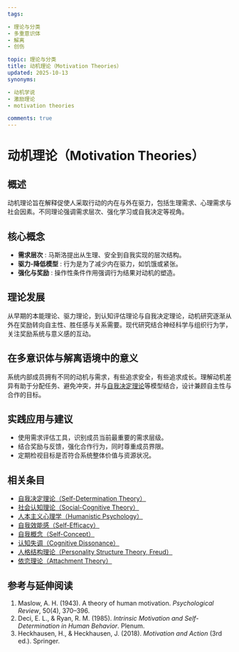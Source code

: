 ```yaml
---
tags:

- 理论与分类
- 多重意识体
- 解离
- 创伤

topic: 理论与分类
title: 动机理论（Motivation Theories）
updated: 2025-10-13
synonyms:

- 动机学说
- 激励理论
- motivation theories

comments: true
---
```


# 动机理论（Motivation Theories）

## 概述

动机理论旨在解释促使人采取行动的内在与外在驱力，包括生理需求、心理需求与社会因素。不同理论强调需求层次、强化学习或自我决定等视角。

## 核心概念

- **需求层次** : 马斯洛提出从生理、安全到自我实现的层次结构。
- **驱力-降低模型** : 行为是为了减少内在驱力，如饥饿或紧张。
- **强化与奖励** : 操作性条件作用强调行为结果对动机的塑造。

## 理论发展

从早期的本能理论、驱力理论，到认知评估理论与自我决定理论，动机研究逐渐从外在奖励转向自主性、胜任感与关系需要。现代研究结合神经科学与组织行为学，关注奖励系统与意义感的互动。

## 在多意识体与解离语境中的意义

系统内部成员拥有不同的动机与需求，有些追求安全，有些追求成长。理解动机差异有助于分配任务、避免冲突，并与[自我决定理论](Self-Determination-Theory.md)等模型结合，设计兼顾自主性与合作的目标。

## 实践应用与建议

- 使用需求评估工具，识别成员当前最重要的需求层级。
- 结合奖励与反馈，强化合作行为，同时尊重成员界限。
- 定期检视目标是否符合系统整体价值与资源状况。

## 相关条目

- [自我决定理论（Self-Determination Theory）](Self-Determination-Theory.md)
- [社会认知理论（Social-Cognitive Theory）](Social-Cognitive-Theory.md)
- [人本主义心理学（Humanistic Psychology）](Humanistic-Psychology.md)
- [自我效能感（Self-Efficacy）](Self-Efficacy.md)
- [自我概念（Self-Concept）](Self-Concept.md)
- [认知失调（Cognitive Dissonance）](Cognitive-Dissonance.md)
- [人格结构理论（Personality Structure Theory, Freud）](Personality-Structure-Theory.md)
- [依恋理论（Attachment Theory）](Attachment-Theory.md)

## 参考与延伸阅读

1. Maslow, A. H. (1943). A theory of human motivation. *Psychological Review*, 50(4), 370–396.
2. Deci, E. L., & Ryan, R. M. (1985). *Intrinsic Motivation and Self-Determination in Human Behavior*. Plenum.
3. Heckhausen, H., & Heckhausen, J. (2018). *Motivation and Action* (3rd ed.). Springer.
